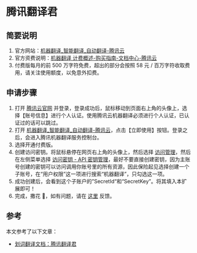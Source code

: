 # 腾讯翻译君

## 简要说明

1. 官方网站：[机器翻译\_智能翻译\_自动翻译-腾讯云](https://cloud.tencent.com/product/tmt)
2. 官方资费说明：[机器翻译 计费概述-购买指南-文档中心-腾讯云](https://cloud.tencent.com/document/product/551/35017)
3. 付费版每月的前 500 万字符免费，超出的部分会按照 58 元 / 百万字符收取费用，请关注使用额度，以免意外扣费。

## 申请步骤

1. 打开 [腾讯云官网](https://cloud.tencent.com/) 并登录，登录成功后，鼠标移动到页面右上角的头像上，选择【账号信息】进行个人认证。使用腾讯云机器翻译必须进行个人认证，已认证过的话可以跳过。
2. 打开 [机器翻译\_智能翻译\_自动翻译-腾讯云](https://cloud.tencent.com/product/tmt)，点击【立即使用】按钮。登录之后，会进入腾讯机器翻译服务控制台。
3. 选择开通付费版。
4. 创建访问密钥。将鼠标悬停在网页右上角的头像上，然后选择 [访问管理](https://console.cloud.tencent.com/cam/overview)，然后在左侧菜单选择 [访问密钥 - API 密钥管理](https://console.cloud.tencent.com/cam/capi)，最好不要直接创建密钥，因为主账号创建的密钥可以访问调用你账号里的所有资源，因此保险起见选择创建一个子账号，在“用户权限”这一项进行搜索“机器翻译”，只勾选这一项。
5. 成功创建后，会看到这个子账户的”SecretId“和“SecretKey”。将其填入本扩展即可！
6. 完成，撒花 🎉，如有问题，请在 [这里](https://github.com/immersive-translate/immersive-translate/issues/) 反馈。

## 参考

本文参考了以下文章：
- [划词翻译文档：腾讯翻译君](https://hcfy.app/docs/services/qq-api)
